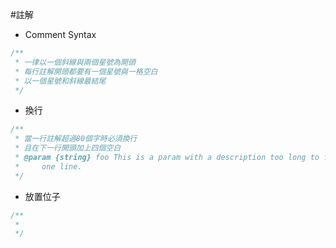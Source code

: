 #註解
- Comment Syntax

```javascript
/**
 * 一律以一個斜線與兩個星號為開頭
 * 每行註解開頭都要有一個星號與一格空白
 * 以一個星號和斜線最結尾
 */
```
- 換行

```javascript
/**
 * 當一行註解超過80個字時必須換行
 * 且在下一行開頭加上四個空白
 * @param {string} foo This is a param with a description too long to fit in
 *     one line.
 */
```
- 放置位子

```javascript
/**
 * 
 */
```